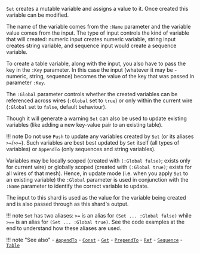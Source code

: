 `Set` creates a mutable variable and assigns a value to it. Once created this variable can be modified.

The name of the variable comes from the `:Name` parameter and the variable value comes from the input. The type of input controls the kind of variable that will created: numeric input creates numeric variable, string input creates string variable, and sequence input would create a sequence variable.

To create a table variable, along with the input, you also have to pass the key in the `:Key` parameter. In this case the input (whatever it may be - numeric, string, sequence) becomes the value of the key that was passed in parameter `:Key`.

The `:Global` parameter controls whether the created variables can be referenced across wires (`:Global` set to `true`) or only within the current wire (`:Global` set to `false`, default behaviour).

Though it will generate a warning `Set` can also be used to update existing variables (like adding a new key-value pair to an existing table).

!!! note
    Do not use `Push` to update any variables created by `Set` (or its aliases `>=`/`>>=`). Such variables are best best updated by `Set` itself (all types of variables) or `AppendTo` (only sequences and string variables).  

Variables may be locally scoped (created with `(:Global false)`; exists only for current wire) or globally scoped (created with `(:Global true)`; exists for all wires of that mesh). Hence, in update mode (i.e. when you apply `Set` to an existing variable) the `:Global` parameter is used in conjunction with the `:Name` parameter to identify the correct variable to update. 

The input to this shard is used as the value for the variable being created and is also passed through as this shard's output.

!!! note
    `Set` has two aliases: `>=` is an alias for `(Set ... :Global false)` while `>==` is an alias for `(Set ... :Global true)`. See the code examples at the end to understand how these aliases are used.

!!! note "See also"
    - [`AppendTo`](../AppendTo)
    - [`Const`](../Const)
    - [`Get`](../Get)
    - [`PrependTo`](../PrependTo)
    - [`Ref`](../Ref)
    - [`Sequence`](../Sequence)
    - [`Table`](../Table)
